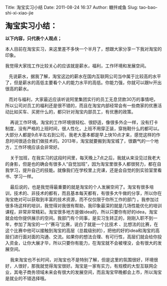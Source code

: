 Title: 淘宝实习小结
Date: 2011-08-24 16:37
Author: 糖拌咸鱼
Slug: tao-bao-shi-xi-xiao-jie

<span style="font-size: 18pt;">**淘宝实习小结：**</span>

</p>

**以下内容，只代表个人观点；**

</p>

本人目前在淘宝实习，来这里差不多快一个半月了，想跟大家分享一下我对淘宝的印象。

</p>

我觉得大家找工作比较关心的应该就是薪水，福利，工作环境和发展空间。

</p>

 
 先说薪水，据我了解，淘宝这边的薪水在国内互联网公司当中属于比较高的水平了，但是薪水的高低主要看个人的能力水平的高低。你能力强，你就可以跟hr开出很高的薪水。

</p>

 
 而对与福利，大家最近应该听说阿里集团实行的员工无息贷款30万的事情吧，所以公司对员工的福利还是很不错的，而且在淘宝内部经常会有一些商家的优惠活动比如买车、买房什么的，都只针对淘宝内部员工，有优惠的政策。

</p>

   
再说工作环境。淘宝的工作环境很轻松、很舒适，像很多外企一样，没有打卡制度，没有严格的上班时间，很人性化，上班不用穿正装，穿拖鞋什么的都可以。大部分人都是9点半左右到公司，我老大基本都是早上快10点才来，感觉这样的作息时间很适合我们做技术的。2013年，淘宝就要搬到淘宝城了，很霸气的一个地方，工作环境应该会非常好。

</p>

   
关于加班，在我实习的这段时间里，每天晚上7点之后，我就从来没见过我老大的身影，但是也的确会有很多人“自觉加班”，因为淘宝里很多人都很努力，都在自我学习，提升自己的技能。就像我们在学校里上完课，还是会自觉的到实验室里看书、学习一样。

</p>

   
最后说的，也是我觉得最重要的就是淘宝的个人发展空间了。淘宝有很多培训，技术的、非技术的都有，而且基本每天都有，有很多大牛做的分享，所以你在淘宝绝对可以获取到丰富的技术资源，而不仅仅限于你所工作的部门
。我参加过很多场这样的培训，我觉得对我很有帮助，我印象最深的就是几场性能优化的培训课程，非常非常精彩。淘宝很多地方是做idea的，所以只要你有好的idea，淘宝就会给你提供展示的空间。我部门有个同事，是实习生转正的，刚刚入职不到一年，参加了淘宝的一个“赛马”比赛，说白了就是一个比技术
、比想法的比赛，在这个比赛中他可以接触到淘宝的高层（总裁级别的），把他的好的idea和淘宝的高层们进行面对面的沟通、交流。如果你的想法合理、有可行性，高层们就会给你投入资金，让你大展才华，所以只要你有能力，在淘宝就不会被埋没，会有很大的发展空间。

</p>

   
我来淘宝也不长时间，对淘宝也不是特别了解，但是这里的氛围很好，环境很好，人很好，那我就觉得淘宝很好。淘宝是一家有实力，有规模的大型互联网企业，其电子商务领域未来会有很大的发展空间，而且淘宝早晚都会上市，所以淘宝是就业的不错选择哦。

</p>

